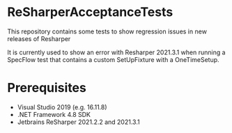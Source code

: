 # ReSharperAcceptanceTests
This repository contains some tests to show regression issues in new releases of Resharper

It is currently used to show an error with Resharper 2021.3.1 when running a SpecFlow test that contains a custom SetUpFixture with a OneTimeSetup.

# Prerequisites
* Visual Studio 2019 (e.g. 16.11.8)
* .NET Framework 4.8 SDK
* Jetbrains ReSharper 2021.2.2 and 2021.3.1
